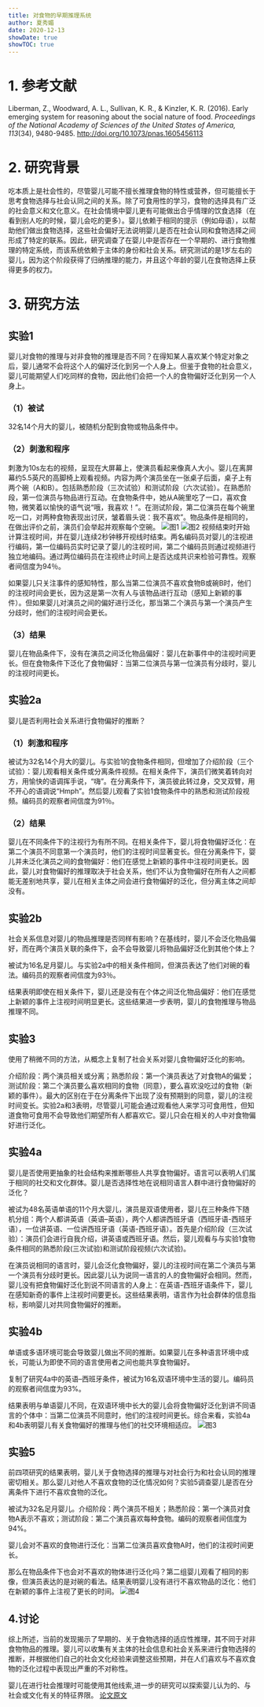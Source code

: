 ```yaml
---
title: 对食物的早期推理系统
author: 夏秀媚
date: 2020-12-13
showDate: true
showTOC: true
---
```

# 1. 参考文献
Liberman, Z., Woodward, A. L., Sullivan, K. R., & Kinzler, K. R. (2016). Early emerging system for reasoning about the social nature of food. *Proceedings of the National Academy of Sciences of the United States of America, 113*(34), 9480-9485. http://doi.org/10.1073/pnas.1605456113
# 2. 研究背景
吃本质上是社会性的，尽管婴儿可能不擅长推理食物的特性或营养，但可能擅长于思考食物选择与社会认同之间的关系。除了可食用性的学习，食物的选择具有广泛的社会意义和文化意义。在社会情境中婴儿更有可能做出合乎情理的饮食选择（在看到别人吃的时候，婴儿会吃的更多）。婴儿依赖于相同的提示（例如母语），以帮助他们做出食物选择，这些社会偏好无法说明婴儿是否在社会认同和食物选择之间形成了特定的联系。因此，研究调查了在婴儿中是否存在一个早期的、进行食物推理的特定系统，而该系统依赖于主体的身份和社会关系。研究测试的是1岁左右的婴儿，因为这个阶段获得了归纳推理的能力，并且这个年龄的婴儿在食物选择上获得更多的权力。

# 3. 研究方法
## 实验1
婴儿对食物的推理与对非食物的推理是否不同？在得知某人喜欢某个特定对象之后，婴儿通常不会将这个人的偏好泛化到另一个人身上。但鉴于食物的社会意义，婴儿可能期望人们吃同样的食物，因此他们会把一个人的食物偏好泛化到另一个人身上。
### （1）被试
32名14个月大的婴儿，被随机分配到食物或物品条件中。
### （2）刺激和程序
刺激为10s左右的视频，呈现在大屏幕上，使演员看起来像真人大小。婴儿在离屏幕约5.5英尺的高脚椅上观看视频。内容为两个演员坐在一张桌子后面，桌子上有两个碗（A和B）。包括熟悉阶段（三次试验）和测试阶段（六次试验）。在熟悉阶段，第一位演员与物品进行互动。在食物条件中，她从A碗里吃了一口，喜欢食物，微笑着以愉快的语气说“哦，我喜欢！”。在测试阶段，第二位演员在每个碗里吃一口，对两种食物表现出讨厌，皱着眉头说：我不喜欢”。物品条件是相同的，在做出评价之前，演员们会举起并观察每个空碗。
![图1](../Supporting_Information/2020-12-13-XXM1-Fig-1.png)
![图2](../Supporting_Information/2020-12-13-XXM1-Fig-2.png)
视频结束时开始计算注视时间，并在婴儿连续2秒钟移开视线时结束。两名编码员对婴儿的注视进行编码，第一位编码员实时记录了婴儿的注视时间，第二个编码员则通过视频进行独立地编码。通过两位编码员在注视终止时间上是否达成共识来检验可靠性。观察者间信度为94％。

如果婴儿只关注事件的感知特性，那么当第二位演员不喜欢食物B或碗B时，他们的注视时间会更长，因为这是第一次有人与该物品进行互动（感知上新颖的事件）。但如果婴儿对演员之间的偏好进行泛化，那当第二个演员与第一个演员产生分歧时，他们的注视时间会更长。

### （3）结果
婴儿在物品条件下，没有在演员之间泛化物品偏好：婴儿在新事件中的注视时间更长。但在食物条件下泛化了食物偏好：当第二位演员与第一位演员有分歧时，婴儿的注视时间更长。

## 实验2a
婴儿是否利用社会关系进行食物偏好的推断？
### （1）刺激和程序
被试为32名14个月大的婴儿。与实验1的食物条件相同，但增加了介绍阶段（三个试验）：婴儿观看相关条件或分离条件视频。在相关条件下，演员们微笑着转向对方，用愉快的语调挥手说，“嗨”。在分离条件下，演员彼此转过身，交叉双臂，用不开心的语调说“Hmph”。然后婴儿观看了实验1食物条件中的熟悉和测试阶段视频。编码员的观察者间信度为91％。
### （2）结果
婴儿在不同条件下的注视行为有所不同。在相关条件下，婴儿将食物偏好泛化：在第二个演员不同意第一个演员时，他们的注视时间显著变长。但在分离条件下，婴儿并未泛化演员之间的食物偏好：他们在感觉上新颖的事件中注视时间更长。因此，婴儿对食物偏好的推理取决于社会关系，他们不认为食物偏好在所有人之间都能无差别地共享，婴儿在相关主体之间会进行食物偏好的泛化，但分离主体之间却没有。

## 实验2b
社会关系信息对婴儿的物品推理是否同样有影响？在基线时，婴儿不会泛化物品偏好，而在两个演员关联的条件下，会不会导致婴儿将物品偏好泛化到其他个体上？

被试为16名足月婴儿。与实验2a中的相关条件相同，但演员表达了他们对碗的看法。编码员的观察者间信度为93％。

结果表明即使在相关条件下，婴儿还是没有在个体之间泛化物品偏好：他们在感觉上新颖的事件上注视时间明显更长。这些结果进一步表明，婴儿的食物推理与物品推理不同。
## 实验3
使用了稍微不同的方法，从概念上复制了社会关系对婴儿食物偏好泛化的影响。

介绍阶段：两个演员相关或分离；熟悉阶段：第一个演员表达了对食物A的偏爱；测试阶段：第二个演员要么喜欢相同的食物（同意），要么喜欢没吃过的食物（新颖的事件）。最大的区别在于在分离条件下出现了没有预期到的同意，婴儿的注视时间变长。实验2a和3表明，尽管婴儿可能会通过观看他人来学习可食用性，但知道食物可食用不会导致他们期望所有人都喜欢它。婴儿只会在相关的人中对食物偏好进行泛化。

## 实验4a
婴儿是否使用更抽象的社会结构来推断哪些人共享食物偏好。语言可以表明人们属于相同的社交和文化群体。婴儿是否选择性地在说相同语言人群中进行食物偏好的泛化？

被试为48名英语单语的11个月大婴儿，演员是双语使用者，婴儿在三种条件下随机分组：两个人都讲英语（英语–英语），两个人都讲西班牙语（西班牙语-西班牙语），一位讲英语、一位讲西班牙语（英语-西班牙语）。首先是介绍阶段（三次试验）：演员们会进行自我介绍，讲英语或西班牙语。然后，婴儿观看与与实验1食物条件相同的熟悉阶段(三次试验)和测试阶段视频(六次试验)。

在演员说相同的语言时，婴儿会泛化食物偏好，婴儿的注视时间在第二个演员与第一个演员有分歧时更长。因此婴儿认为说同一语言的人的食物偏好会相同。然而，婴儿没有把食物偏好泛化到说不同语言的人身上：在英语-西班牙语条件下，婴儿在感知新奇的事件上注视时间要更长。这些结果表明，语言作为社会群体的信息指标，影响婴儿对共同食物偏好的推断。

## 实验4b
单语或多语环境可能会导致婴儿做出不同的推断。如果婴儿在多种语言环境中成长，可能认为即使不同的语言使用者之间也能共享食物偏好。

复制了研究4a中的英语–西班牙条件，被试为16名双语环境中生活的婴儿。编码员的观察者间信度为93%。

结果表明与单语婴儿不同，在双语环境中长大的婴儿会将食物偏好泛化到讲不同语言的个体中：当第二位演员不同意时，他们的注视时间更长。综合来看，实验4a和4b表明婴儿有关食物偏好的推理与他们的社交环境相适应。
![图3](../Supporting_Information/2020-12-13-XXM1-Fig-3.png)
## 实验5
前四项研究的结果表明，婴儿关于食物选择的推理与对社会行为和社会认同的推理密切相关。那么婴儿对他人不喜欢食物的泛化情况如何？实验5调查婴儿是否在分离条件下进行不喜欢食物的泛化。

被试为32名足月婴儿。介绍阶段：两个演员不相关；熟悉阶段：第一个演员对食物A表示不喜欢；测试阶段：第二个演员喜欢每种食物。编码的观察者间信度为94%。

婴儿会对不喜欢的食物进行泛化：当第二位演员喜欢食物A时，他们的注视时间更长。

那么在物品条件下也会对不喜欢的物体进行泛化吗？第二组婴儿观看了相同的影像，但演员表达的是对碗的看法。结果表明婴儿没有进行不喜欢物品的泛化：他们在新颖的事件上注视了更长的时间。
![图4](../Supporting_Information/2020-12-13-XXM1-Fig-4.png)
## 4.讨论
综上所述，当前的发现揭示了早期的、关于食物选择的适应性推理，其不同于对非食物物品的推理。婴儿可以收集有关主体的社会信息和社会关系来进行食物选择的推断，并根据他们自己的社会文化经验来调整这些预期，并在人们喜欢与不喜欢食物的泛化过程中表现出严重的不对称性。

婴儿在进行社会推理时可能使用其他线索,进一步的研究可以探索婴儿认为的、与社会或文化有关的特征界限。
[论文原文](../Source_Files/2020-12-13-XXM1.pdf)















